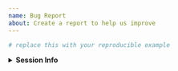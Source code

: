 ```yaml
---
name: Bug Report
about: Create a report to help us improve
---
```

<!-- IF THIS INVOLVES AUTHENTICATION: DO NOT SHARE YOUR USERNAME/PASSWORD, OR API KEYS/TOKENS IN THIS ISSUE - MOST LIKELY THE MAINTAINER WILL HAVE THEIR OWN EQUIVALENT KEY -->

<!-- Please paste your sessioninfo::session_info() or sessionInfo() into the code block below, AND include a reproducible example (consider using a "reprex" https://cran.rstudio.com/web/packages/reprex/) If not, delete all this and proceed :) -->

```r
# replace this with your reproducible example
```

<details> <summary><strong>Session Info</strong></summary>
```r
# replace this by with the output from sessioninfo::session_info() or sessionInfo()
```
</details>

